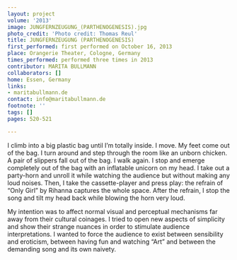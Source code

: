 ```yaml
---
layout: project
volume: '2013'
image: JUNGFERNZEUGUNG_(PARTHENOGENESIS).jpg
photo_credit: 'Photo credit: Thomas Reul'
title: JUNGFERNZEUGUNG (PARTHENOGENESIS)
first_performed: first performed on October 16, 2013
place: Orangerie Theater, Cologne, Germany
times_performed: performed three times in 2013
contributor: MARITA BULLMANN
collaborators: []
home: Essen, Germany
links:
- maritabullmann.de
contact: info@maritabullmann.de
footnote: ''
tags: []
pages: 520-521

---
```


I climb into a big plastic bag until I’m totally inside. I move. My feet come out of the bag. I turn around and step through the room like an unborn chicken. A pair of slippers fall out of the bag. I walk again. I stop and emerge completely out of the bag with an inflatable unicorn on my head. I take out a party-horn and unroll it while watching the audience but without making any loud noises. Then, I take the cassette-player and press play: the refrain of “Only Girl” by Rihanna captures the whole space. After the refrain, I stop the song and tilt my head back while blowing the horn very loud.

My intention was to affect normal visual and perceptual mechanisms far away from their cultural coinages. I tried to open new aspects of simplicity and show their strange nuances in order to stimulate audience interpretations. I wanted to force the audience to exist between sensibility and eroticism, between having fun and watching “Art” and between the demanding song and its own naivety.
